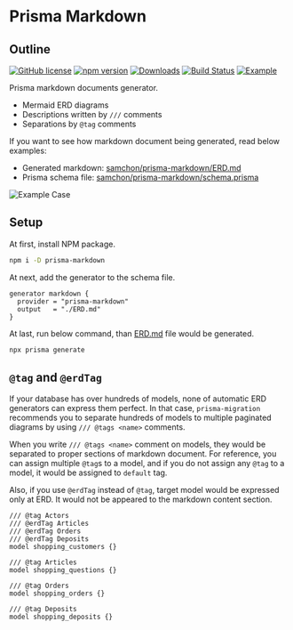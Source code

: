 # Prisma Markdown
## Outline
[![GitHub license](https://img.shields.io/badge/license-MIT-blue.svg)](https://github.com/samchon/prisma-markdown/blob/master/LICENSE)
[![npm version](https://img.shields.io/npm/v/prisma-markdown.svg)](https://www.npmjs.com/package/prisma-markdown)
[![Downloads](https://img.shields.io/npm/dm/prisma-markdown.svg)](https://www.npmjs.com/package/prisma-markdown)
[![Build Status](https://github.com/samchon/prisma-markdown/workflows/build/badge.svg)](https://github.com/samchon/prisma-markdown/actions?query=workflow%3Abuild)
[![Example](https://img.shields.io/badge/guide-example-forestgreen)](https://github.com/samchon/prisma-markdown/blob/master/ERD.md)

Prisma markdown documents generator.

  - Mermaid ERD diagrams
  - Descriptions written by `///` comments
  - Separations by `@tag` comments

If you want to see how markdown document being generated, read below examples:

  - Generated markdown: [samchon/prisma-markdown/ERD.md](https://github.com/samchon/prisma-markdown/blob/master/ERD.md)
  - Prisma schema file: [samchon/prisma-markdown/schema.prisma](https://github.com/samchon/prisma-markdown/blob/master/schema.prisma)

![Example Case](https://github.com/samchon/prisma-markdown/assets/13158709/d319024c-c5e2-4d45-aa7c-4a4a75da3e5a)




## Setup
At first, install NPM package.

```bash
npm i -D prisma-markdown
```

At next, add the generator to the schema file.

```prisma
generator markdown {
  provider = "prisma-markdown"
  output   = "./ERD.md"
}
```

At last, run below command, than [ERD.md](https://github.com/samchon/prisma-markdown/blob/master/ERD.md) file would be generated.

```bash
npx prisma generate
```




## `@tag` and `@erdTag`
If your database has over hundreds of models, none of automatic ERD generators can express them perfect. In that case, `prisma-migration` recommends you to separate hundreds of models to multiple paginated diagrams by using `/// @tags <name>` comments.

When you write `/// @tags <name>` comment on models, they would be separated to proper sections of markdown document. For reference, you can assign multiple `@tag`s to a model, and if you do not assign any `@tag` to a model, it would be assigned to `default` tag.

Also, if you use `@erdTag` instead of `@tag`, target model would be expressed only at ERD. It would not be appeared to the markdown content section.

```prisma
/// @tag Actors
/// @erdTag Articles
/// @erdTag Orders
/// @erdTag Deposits
model shopping_customers {}

/// @tag Articles
model shopping_questions {}

/// @tag Orders
model shopping_orders {}

/// @tag Deposits
model shopping_deposits {}
```
